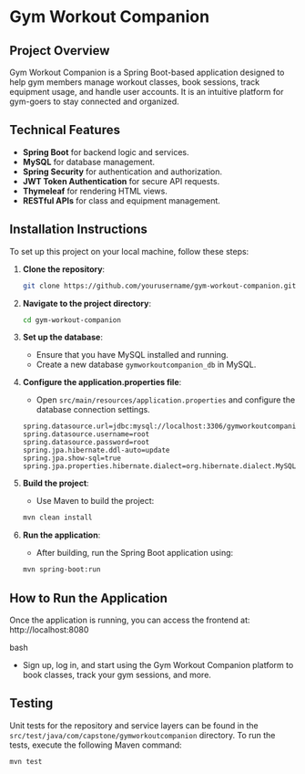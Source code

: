 # Gym Workout Companion

## Project Overview
Gym Workout Companion is a Spring Boot-based application designed to help gym members manage workout classes, book sessions, track equipment usage, and handle user accounts. It is an intuitive platform for gym-goers to stay connected and organized.

## Technical Features
- **Spring Boot** for backend logic and services.
- **MySQL** for database management.
- **Spring Security** for authentication and authorization.
- **JWT Token Authentication** for secure API requests.
- **Thymeleaf** for rendering HTML views.
- **RESTful APIs** for class and equipment management.

## Installation Instructions
To set up this project on your local machine, follow these steps:

1. **Clone the repository**:
    ```bash
    git clone https://github.com/yourusername/gym-workout-companion.git
    ```

2. **Navigate to the project directory**:
    ```bash
    cd gym-workout-companion
    ```

3. **Set up the database**:
    - Ensure that you have MySQL installed and running.
    - Create a new database `gymworkoutcompanion_db` in MySQL.

4. **Configure the application.properties file**:
    - Open `src/main/resources/application.properties` and configure the database connection settings.
    ```properties
    spring.datasource.url=jdbc:mysql://localhost:3306/gymworkoutcompanion_db
    spring.datasource.username=root
    spring.datasource.password=root
    spring.jpa.hibernate.ddl-auto=update
    spring.jpa.show-sql=true
    spring.jpa.properties.hibernate.dialect=org.hibernate.dialect.MySQL8Dialect
    ```

5. **Build the project**:
    - Use Maven to build the project:
    ```bash
    mvn clean install
    ```

6. **Run the application**:
    - After building, run the Spring Boot application using:
    ```bash
    mvn spring-boot:run
    ```

## How to Run the Application
Once the application is running, you can access the frontend at:
http://localhost:8080

bash

- Sign up, log in, and start using the Gym Workout Companion platform to book classes, track your gym sessions, and more.

## Testing
Unit tests for the repository and service layers can be found in the `src/test/java/com/capstone/gymworkoutcompanion` directory. To run the tests, execute the following Maven command:
```bash
mvn test
